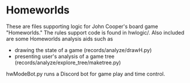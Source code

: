 # Homeworlds
These are files supporting logic for John Cooper's board game "Homeworlds."
The rules support code is found in hwlogic/.
Also included are some Homeworlds analysis aids such as
* drawing the state of a game (records/analyze/drawH.py)
* presenting user's analysis of a game tree (records/analyze/explore_tree/maketree.py)

hwModeBot.py runs a Discord bot for game play and time control.

